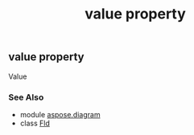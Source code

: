 ﻿---
title: value property
second_title: Aspose.Diagram for Python via .NET API References
description: 
type: docs
weight: 30
url: /python-net/aspose.diagram/fld/value/
is_root: false
---

## value property


Value

### See Also
* module [aspose.diagram](../../)
* class [Fld](/diagram/python-net/aspose.diagram/fld)
